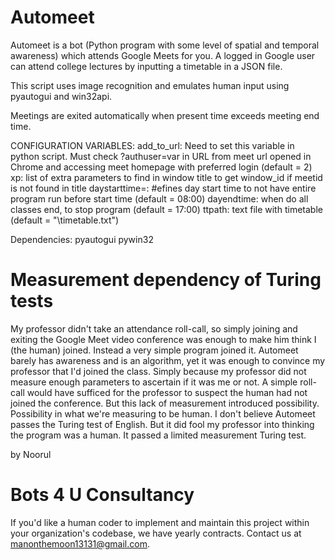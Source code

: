 # Automeet

Automeet is a bot (Python program with some level of spatial and temporal awareness) which attends Google Meets for you. A logged in Google user can attend college lectures by inputting a timetable in a JSON file.

This script uses image recognition and emulates human input using pyautogui and win32api. 

Meetings are exited automatically when present time exceeds meeting end time.

CONFIGURATION VARIABLES:
add_to_url: Need to set this variable in python script. Must check ?authuser=var in URL from meet url opened in Chrome and accessing meet homepage with preferred login 
(default = 2) 
xp: list of extra parameters to find in window title to get window_id if meetid is not found in title
daystarttime=:	#efines day start time to not have entire program run before start time (default = 08:00)
dayendtime: when do all classes end, to stop program (default = 17:00)
ttpath: text file with timetable (default = "\timetable.txt")

Dependencies:
pyautogui
pywin32

# Measurement dependency of Turing tests

My professor didn't take an attendance roll-call, so simply joining and exiting the Google Meet video conference was enough to make him think I (the human) joined. Instead a very simple program joined it. Automeet barely has awareness and is an algorithm, yet it was enough to convince my professor that I'd joined the class. Simply because my professor did not measure enough parameters to ascertain if it was me or not. A simple roll-call would have sufficed for the professor to suspect the human had not joined the conference. But this lack of measurement introduced possibility. Possibility in what we're measuring to be human. I don't believe Automeet passes the Turing test of English. But it did fool my professor into thinking the program was a human. It passed a limited measurement Turing test. 

by Noorul

# Bots 4 U Consultancy

If you'd like a human coder to implement and maintain this project within your organization's codebase, we have yearly contracts. Contact us at manonthemoon13131@gmail.com.
